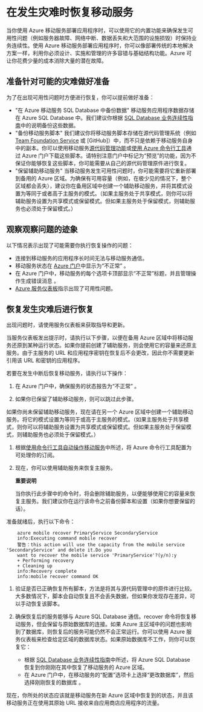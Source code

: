<properties linkid="mobile-services-recovery-disaster" urlDisplayName="Recover your mobile service in the event of a disaster" pageTitle="Recover your mobile service in the event of a disaster - Azure Mobile Services" metaKeywords="" description="Learn how to recover your mobile service in the event of a disaster." metaCanonical="" services="" documentationCenter="Mobile" title="Recover your mobile service in the event of a disaster" authors="yavorg" solutions="" manager="" editor="" />

# 在发生灾难时恢复移动服务

当你使用 Azure 移动服务部署应用程序时，可以使用它的内置功能来确保发生可用性问题（例如服务器故障、网络中断、数据丢失和大范围的设施损毁）时保持业务连续性。使用 Azure 移动服务部署应用程序时，你可以像部署传统的本地解决方案一样，利用你必须设计、实施和管理的许多容错与基础结构功能。Azure 可让你花费少量的成本消除大量的潜在故障。

<a name="prepare"></a>
## 准备针对可能的灾难做好准备

为了在出现可用性问题时方便进行恢复，你可以提前做好准备：

-   "在 Azure 移动服务 SQL Database 中备份数据"
    移动服务应用程序数据存储在 Azure SQL Database 中。我们建议你根据 [SQL Database 业务连续性指南][SQL Database 业务连续性指南]中的说明备份这些数据。
-   "备份移动服务脚本"
    我们建议你将移动服务脚本存储在源代码管理系统（例如 [Team Foundation Service][Team Foundation Service] 或 [GitHub]）中，而不只是依赖于移动服务自身中的副本。你可以使用移动服务[源代码管理功能][源代码管理功能]或[使用 Azure 命令行工具][使用 Azure 命令行工具]通过 Azure 门户下载这些脚本。请特别注意门户中标记为“预览”的功能，因为不保证你能够恢复这些脚本，你可能需要从自己的源代码管理原件进行恢复。
-   "保留辅助移动服务"
    当移动服务发生可用性问题时，你可能需要将它重新部署到备用的 Azure 区域。为确保有可用容量（例如，在极少见的情况下，整个区域都会丢失），建议你在备用区域中创建一个辅助移动服务，并将其模式设置为等同于或者高于主服务的模式。（如果主服务处于共享模式，则你可以将辅助服务设置为共享模式或保留模式。但如果主服务处于保留模式，则辅助服务也必须处于保留模式。）

<a name="watch"></a>
## 观察观察问题的迹象

以下情况表示出现了可能需要你执行恢复操作的问题：

-   连接到移动服务的应用程序长时间无法与移动服务通信。
-   移动服务状态在 [Azure 门户][Azure 门户]中显示为“不正常” 。
-   在 Azure 门户中，移动服务的每个选项卡顶部显示“不正常”标题，并且管理操作生成错误消息 。
-   [Azure 服务仪表板][Azure 服务仪表板]指示出现了可用性问题。

<a name="recover"></a>
## 恢复发生灾难后进行恢复

出现问题时，请使用服务仪表板来获取指导和更新。

当服务仪表板发出提示时，请执行以下步骤，以便在备用 Azure 区域中将移动服务还原到某种运行状态。如果你提前创建了辅助服务，则会使用它的容量来还原主服务。由于主服务的 URL 和应用程序密钥在恢复后不会更改，因此你不需要更新引用该 URL 和密钥的应用程序。

若要在发生中断后恢复移动服务，请执行以下操作：

1.  在 Azure 门户中，确保服务的状态报告为“不正常” 。

2.  如果你已保留了辅助移动服务，则可以跳过此步骤。

如果你尚未保留辅助移动服务，现在请在另一个 Azure 区域中创建一个辅助移动服务。将它的模式设置为等同于或高于主服务的模式。（如果主服务处于共享模式，则你可以将辅助服务设置为共享模式或保留模式。但如果主服务处于保留模式，则辅助服务也必须处于保留模式。）

1.  根据[使用命令行工具自动操作移动服务][使用 Azure 命令行工具]中所述，将 Azure 命令行工具配置为可处理你的订阅。

2.  现在，你可以使用辅助服务来恢复主服务。

    <div class="dev-callout"><b>重要说明</b>

    <p>当你执行此步骤中的命令时，将会删除辅助服务，以便能够使用它的容量来恢复主服务。我们建议你在运行该命令之前备份脚本和设置（如果你想要保留的话）。</p>
	</div>

准备就绪后，执行以下命令：

        azure mobile recover PrimaryService SecondaryService
	    info:Executing command mobile recover
	    警告：this action will use the capacity from the mobile service 'SecondaryService' and delete it.Do you
	    want to recover the mobile service 'PrimaryService'?(y/n):y
	    + Performing recovery
	    + Cleaning up
	    info:Recovery complete
	    info:mobile recover command OK


1.  验证是否已正确恢复所有脚本，方法是将其与源代码管理中的原件进行比较。大多数情况下，脚本会自动恢复且不会丢失数据，但如果你发现存在差异，可以手动恢复该脚本。

2.  确保恢复后的服务能够与 Azure SQL Database 通信。recover 命令将恢复移动服务，但会保留与原始数据库的连接。如果 Azure 主区域中的问题也影响到了数据库，则恢复后的服务可能仍然不会正常运行。你可以使用 Azure 服务仪表板来检查给定区域的数据库状态。如果原始数据库不工作，则你可以恢复它：

    -   根据 [SQL Database 业务连续性指南][SQL Database 业务连续性指南]中所述，将 Azure SQL Database 恢复到你刚刚在其中恢复了移动服务的 Azure 区域。
    -   在 Azure 门户中，在移动服务的“配置”选项卡上选择“更改数据库”，然后选择刚刚恢复的数据库 。

现在，你所处的状态应该就是移动服务在新 Azure 区域中恢复到的状态，并且该移动服务正在使用其原始 URL 接收来自应用商店应用程序的流量。

  [SQL Database 业务连续性指南]: http://msdn.microsoft.com/zh-cn/library/windowsazure/hh852669.aspx
  [Team Foundation Service]: http://tfs.visualstudio.com/
  [源代码管理功能]: http://www.windowsazure.com/zh-cn/develop/mobile/tutorials/store-scripts-in-source-control/
  [使用 Azure 命令行工具]: http://www.windowsazure.com/zh-cn/develop/mobile/tutorials/command-line-administration/
  [Azure 门户]: http://manage.windowsazure.cn/
  [Azure 服务仪表板]: http://www.windowsazure.com/zh-cn/support/service-dashboard/
